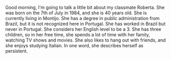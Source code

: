 Good morning, I'm going to talk a little bit about my classmate Roberta. She was born on the 7th of July in 1984, and she is 40 years old. She is currently living in Montijo. She has a degree in public administration from Brazil, but it is not recognized here in Portugal. She has worked in Brazil but never in Portugal. She considers her English level to be a 3. She has three children, so in her free time, she spends a lot of time with her family, watching TV shows and movies. She also likes to hang out with friends, and she enjoys studying Italian. In one word, she describes herself as persistent.